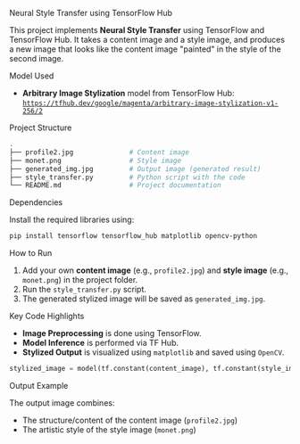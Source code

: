 
Neural Style Transfer using TensorFlow Hub

This project implements **Neural Style Transfer** using TensorFlow and TensorFlow Hub. It takes a content image and a style image, and produces a new image that looks like the content image "painted" in the style of the second image.

Model Used

* **Arbitrary Image Stylization** model from TensorFlow Hub:
  [`https://tfhub.dev/google/magenta/arbitrary-image-stylization-v1-256/2`](https://tfhub.dev/google/magenta/arbitrary-image-stylization-v1-256/2)

Project Structure

```bash
.
├── profile2.jpg              # Content image
├── monet.png                 # Style image
├── generated_img.jpg         # Output image (generated result)
├── style_transfer.py         # Python script with the code
└── README.md                 # Project documentation
```

Dependencies

Install the required libraries using:

```bash
pip install tensorflow tensorflow_hub matplotlib opencv-python
```

How to Run

1. Add your own **content image** (e.g., `profile2.jpg`) and **style image** (e.g., `monet.png`) in the project folder.
2. Run the `style_transfer.py` script.
3. The generated stylized image will be saved as `generated_img.jpg`.

Key Code Highlights

* **Image Preprocessing** is done using TensorFlow.
* **Model Inference** is performed via TF Hub.
* **Stylized Output** is visualized using `matplotlib` and saved using `OpenCV`.

```python
stylized_image = model(tf.constant(content_image), tf.constant(style_image))[0]
```

Output Example

The output image combines:

* The structure/content of the content image (`profile2.jpg`)
* The artistic style of the style image (`monet.png`)

